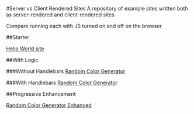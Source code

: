 #Server vs Client Rendered Sites
A repository of example sites written both as server-rendered and client-rendered sites

Compare running each with JS turned on and off on the browser

##Starter

[Hello World site](1_starter/README.md)

##With Logic

###Without Handlebars
[Random Color Generator](../blob/master/2_logic/README.md)

###With Handlebars
[Random Color Generator](../blob/master/2_logic_handlebars/README.md)

##Progressive Enhancement

[Random Color Generator Enhanced](../blob/master/3_progressive/README.md)
